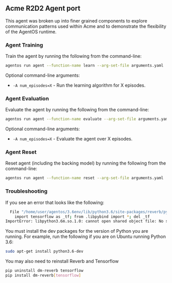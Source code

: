 ## Acme R2D2 Agent port

This agent was broken up into finer grained components to explore communication
patterns used within Acme and to demonstrate the flexibility of the AgentOS
runtime.

### Agent Training

Train the agent by running the following from the command-line:

```bash
agentos run agent --function-name learn --arg-set-file arguments.yaml
```

Optional command-line arguments:

* `-A num_episodes=X` - Run the learning algorithm for X episodes.


### Agent Evaluation

Evaluate the agent by running the following from the command-line:

```bash
agentos run agent --function-name evaluate --arg-set-file arguments.yaml
```

Optional command-line arguments:

* `-A num_episodes=X` - Evaluate the agent over X episodes.


### Agent Reset

Reset agent (including the backing model) by running the following from the
command-line:

```bash
agentos run agent --function-name reset --arg-set-file arguments.yaml
```

### Troubleshooting

If you see an error that looks like the following:

```bash
  File "/home/user/agentos/3.6env/lib/python3.6/site-packages/reverb/pybind.py", line 1, in <module>
    import tensorflow as _tf; from .libpybind import *; del _tf
ImportError: libpython3.6m.so.1.0: cannot open shared object file: No such file or directory

```

You must install the dev packages for the version of Python you are running.
For example, run the following if you are on Ubuntu running Python 3.6:

```bash
sudo apt-get install python3.6-dev
```

You may also need to reinstall Reverb and Tensorflow

```bash
pip uninstall dm-reverb tensorflow
pip install dm-reverb[tensorflow]

